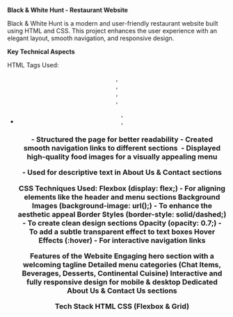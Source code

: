 **Black & White Hunt - Restaurant Website**

Black & White Hunt is a modern and user-friendly restaurant website built using HTML and CSS. This project enhances the user experience with an elegant layout, smooth navigation, and responsive design.

**Key Technical Aspects**

HTML Tags Used:
<header>, <nav>, <section>, <div>, <ul>, <li>, <h1> - Structured the page for better readability
<a> - Created smooth navigation links to different sections
<img> - Displayed high-quality food images for a visually appealing menu
<p> - Used for descriptive text in About Us & Contact sections
  
CSS Techniques Used:
Flexbox (display: flex;) - For aligning elements like the header and menu sections
Background Images (background-image: url();) - To enhance the aesthetic appeal
Border Styles (border-style: solid/dashed;) - To create clean design sections
Opacity (opacity: 0.7;) - To add a subtle transparent effect to text boxes
Hover Effects (:hover) - For interactive navigation links
  
Features of the Website
Engaging hero section with a welcoming tagline
Detailed menu categories (Chat Items, Beverages, Desserts, Continental Cuisine)
Interactive and fully responsive design for mobile & desktop
Dedicated About Us & Contact Us sections
  
Tech Stack
HTML
CSS (Flexbox & Grid)


